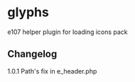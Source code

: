# glyphs
e107 helper plugin for loading icons pack


## Changelog

1.0.1 Path's fix in e_header.php
